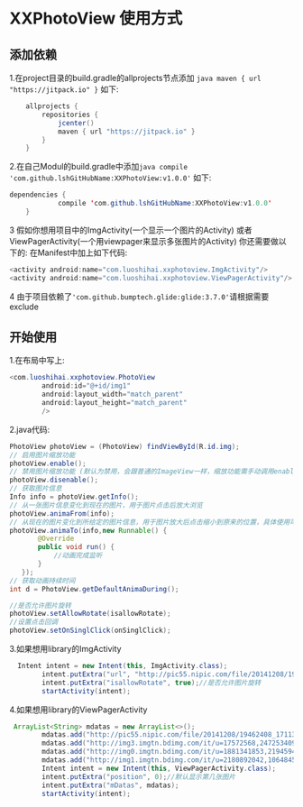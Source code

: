 # XXPhotoView 使用方式
##  添加依赖
1.在project目录的build.gradle的allprojects节点添加
```java maven { url "https://jitpack.io" }```
如下:
```java
    allprojects {
        repositories {
            jcenter()
            maven { url "https://jitpack.io" }
        }
    }
```
2.在自己Modul的build.gradle中添加```java compile 'com.github.lshGitHubName:XXPhotoView:v1.0.0'```
如下:
```java
dependencies {
	        compile 'com.github.lshGitHubName:XXPhotoView:v1.0.0'
	}
```

3 假如你想用项目中的ImgActivity(一个显示一个图片的Activity) 或者ViewPagerActivity(一个用viewpager来显示多张图片的Activity)
你还需要做以下的:
在Manifest中加上如下代码:
```java
<activity android:name="com.luoshihai.xxphotoview.ImgActivity"/>
<activity android:name="com.luoshihai.xxphotoview.ViewPagerActivity"/>
```
4 由于项目依赖了```'com.github.bumptech.glide:glide:3.7.0'```请根据需要exclude

## 开始使用
1.在布局中写上:
```java
<com.luoshihai.xxphotoview.PhotoView
        android:id="@+id/img1"
        android:layout_width="match_parent"
        android:layout_height="match_parent"
        />
 ```
2.java代码:
```java
PhotoView photoView = (PhotoView) findViewById(R.id.img);
// 启用图片缩放功能
photoView.enable();
// 禁用图片缩放功能 (默认为禁用，会跟普通的ImageView一样，缩放功能需手动调用enable()启用)
photoView.disenable();
// 获取图片信息
Info info = photoView.getInfo();
// 从一张图片信息变化到现在的图片，用于图片点击后放大浏览
photoView.animaFrom(info);
// 从现在的图片变化到所给定的图片信息，用于图片放大后点击缩小到原来的位置，具体使用可以参照demo的使用
photoView.animaTo(info,new Runnable() {
       @Override
       public void run() {
           //动画完成监听
       }
   });
// 获取动画持续时间
int d = PhotoView.getDefaultAnimaDuring();

//是否允许图片旋转
photoView.setAllowRotate(isallowRotate);
//设置点击回调
photoView.setOnSinglClick(onSinglClick);
```

3.如果想用library的ImgActivity
```java
  Intent intent = new Intent(this, ImgActivity.class);
        intent.putExtra("url", "http://pic55.nipic.com/file/20141208/19462408_171130083000_2.jpg");
        intent.putExtra("isallowRotate", true);//是否允许图片旋转
        startActivity(intent);
 ````
4.如果想用library的ViewPagerActivity
```java
 ArrayList<String> mdatas = new ArrayList<>();
        mdatas.add("http://pic55.nipic.com/file/20141208/19462408_171130083000_2.jpg");
        mdatas.add("http://img3.imgtn.bdimg.com/it/u=17572568,2472534097&fm=23&gp=0.jpg");
        mdatas.add("http://img0.imgtn.bdimg.com/it/u=1881341853,2194594401&fm=23&gp=0.jpg");
        mdatas.add("http://img1.imgtn.bdimg.com/it/u=2180892042,1064845699&fm=23&gp=0.jpg");
        Intent intent = new Intent(this, ViewPagerActivity.class);
        intent.putExtra("position", 0);//默认显示第几张图片
        intent.putExtra("mDatas", mdatas);
        startActivity(intent);
 ```